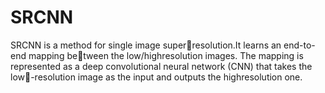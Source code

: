 # SRCNN

SRCNN is a method for single image superresolution.It learns an end-to-end mapping between the low/highresolution images.
The mapping is represented as a deep convolutional neural network (CNN) that takes the low-resolution image as the input and outputs the highresolution one.
